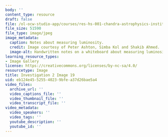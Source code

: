 ```yaml
---
body: ''
content_type: resource
draft: false
file: /ol-ocw-studio-app/courses/res-hs-001-chandra-astrophysics-institute/mithfh_chandra_inv2_intro.jpg
file_size: 51590
file_type: image/jpeg
image_metadata:
  caption: Notes about measuring luminosity.
  credit: Image courtesy of Peter Ashton, Simba Kol and Shakib Ahmed.
  image-alt: Handwritten notes on a whiteboard about measuring luminosity.
learning_resource_types:
- Image Gallery
license: https://creativecommons.org/licenses/by-nc-sa/4.0/
resourcetype: Image
title: Investigation 2 Image 19
uid: eb124e45-5255-4023-9bfe-a37d26bae5a4
video_files:
  archive_url: ''
  video_captions_file: ''
  video_thumbnail_file: ''
  video_transcript_file: ''
video_metadata:
  video_speakers: ''
  video_tags: ''
  youtube_description: ''
  youtube_id: ''
---
```

